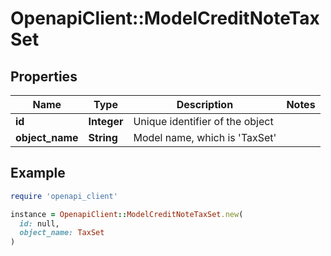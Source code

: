 # OpenapiClient::ModelCreditNoteTaxSet

## Properties

| Name | Type | Description | Notes |
| ---- | ---- | ----------- | ----- |
| **id** | **Integer** | Unique identifier of the object |  |
| **object_name** | **String** | Model name, which is &#39;TaxSet&#39; |  |

## Example

```ruby
require 'openapi_client'

instance = OpenapiClient::ModelCreditNoteTaxSet.new(
  id: null,
  object_name: TaxSet
)
```

